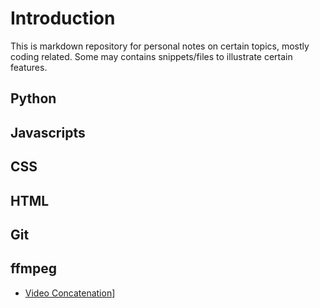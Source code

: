 # Introduction

This is markdown repository for personal notes on certain topics, mostly coding related. Some may contains snippets/files to illustrate certain features.


## Python

## Javascripts

## CSS

## HTML

## Git

## ffmpeg
- [Video Concatenation](ffpmpeg/ffmpeg.md)]
